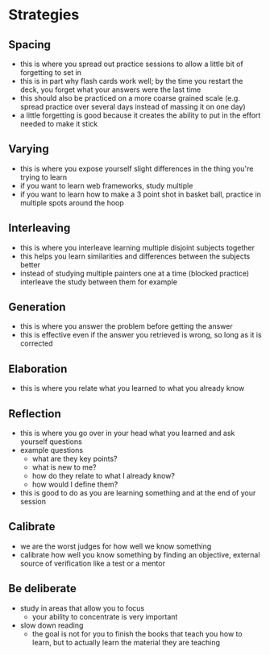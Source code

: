# Strategies

## Spacing

- this is where you spread out practice sessions to allow a little bit of forgetting to set in
- this is in part why flash cards work well; by the time you restart the deck, you forget what your answers were the last time
- this should also be practiced on a more coarse grained scale (e.g. spread practice over several days instead of massing it on one day)
- a little forgetting is good because it creates the ability to put in the effort needed to make it stick

## Varying

- this is where you expose yourself slight differences in the thing you're trying to learn
- if you want to learn web frameworks, study multiple
- if you want to learn how to make a 3 point shot in basket ball, practice in multiple spots around the hoop

## Interleaving

- this is where you interleave learning multiple disjoint subjects together
- this helps you learn similarities and differences between the subjects better
- instead of studying multiple painters one at a time (blocked practice) interleave the study between them for example

## Generation

- this is where you answer the problem before getting the answer
- this is effective even if the answer you retrieved is wrong, so long as it is corrected

## Elaboration

- this is where you relate what you learned to what you already know

## Reflection

- this is where you go over in your head what you learned and ask yourself questions
- example questions
  - what are they key points?
  - what is new to me?
  - how do they relate to what I already know?
  - how would I define them?
- this is good to do as you are learning something and at the end of your session

## Calibrate

- we are the worst judges for how well we know something
- calibrate how well you know something by finding an objective, external source of verification like a test or a mentor

## Be deliberate

- study in areas that allow you to focus
  - your ability to concentrate is very important
- slow down reading
  - the goal is not for you to finish the books that teach you how to learn, but to actually learn the material they are teaching
